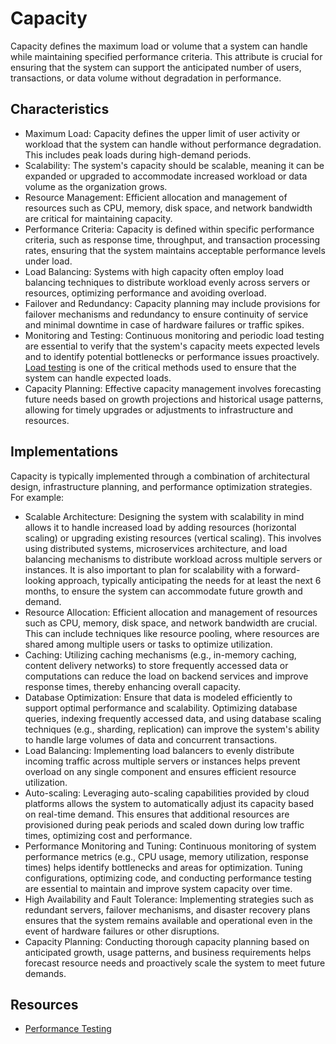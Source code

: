 # Capacity

Capacity defines the maximum load or volume that a system can handle while maintaining specified performance criteria. This attribute is crucial for ensuring that the system can support the anticipated number of users, transactions, or data volume without degradation in performance.

## Characteristics

- Maximum Load: Capacity defines the upper limit of user activity or workload that the system can handle without performance degradation. This includes peak loads during high-demand periods.
- Scalability: The system's capacity should be scalable, meaning it can be expanded or upgraded to accommodate increased workload or data volume as the organization grows.
- Resource Management: Efficient allocation and management of resources such as CPU, memory, disk space, and network bandwidth are critical for maintaining capacity.
- Performance Criteria: Capacity is defined within specific performance criteria, such as response time, throughput, and transaction processing rates, ensuring that the system maintains acceptable performance levels under load.
- Load Balancing: Systems with high capacity often employ load balancing techniques to distribute workload evenly across servers or resources, optimizing performance and avoiding overload.
- Failover and Redundancy: Capacity planning may include provisions for failover mechanisms and redundancy to ensure continuity of service and minimal downtime in case of hardware failures or traffic spikes.
- Monitoring and Testing: Continuous monitoring and periodic load testing are essential to verify that the system's capacity meets expected levels and to identify potential bottlenecks or performance issues proactively. [Load testing](../automated-testing/performance-testing/load-testing.md) is one of the critical methods used to ensure that the system can handle expected loads.
- Capacity Planning: Effective capacity management involves forecasting future needs based on growth projections and historical usage patterns, allowing for timely upgrades or adjustments to infrastructure and resources.

## Implementations

Capacity is typically implemented through a combination of architectural design, infrastructure planning, and performance optimization strategies. For example:

- Scalable Architecture: Designing the system with scalability in mind allows it to handle increased load by adding resources (horizontal scaling) or upgrading existing resources (vertical scaling). This involves using distributed systems, microservices architecture, and load balancing mechanisms to distribute workload across multiple servers or instances. It is also important to plan for scalability with a forward-looking approach, typically anticipating the needs for at least the next 6 months, to ensure the system can accommodate future growth and demand.
- Resource Allocation: Efficient allocation and management of resources such as CPU, memory, disk space, and network bandwidth are crucial. This can include techniques like resource pooling, where resources are shared among multiple users or tasks to optimize utilization.
- Caching: Utilizing caching mechanisms (e.g., in-memory caching, content delivery networks) to store frequently accessed data or computations can reduce the load on backend services and improve response times, thereby enhancing overall capacity.
- Database Optimization: Ensure that data is modeled efficiently to support optimal performance and scalability. Optimizing database queries, indexing frequently accessed data, and using database scaling techniques (e.g., sharding, replication) can improve the system's ability to handle large volumes of data and concurrent transactions.
- Load Balancing: Implementing load balancers to evenly distribute incoming traffic across multiple servers or instances helps prevent overload on any single component and ensures efficient resource utilization.
- Auto-scaling: Leveraging auto-scaling capabilities provided by cloud platforms allows the system to automatically adjust its capacity based on real-time demand. This ensures that additional resources are provisioned during peak periods and scaled down during low traffic times, optimizing cost and performance.
- Performance Monitoring and Tuning: Continuous monitoring of system performance metrics (e.g., CPU usage, memory utilization, response times) helps identify bottlenecks and areas for optimization. Tuning configurations, optimizing code, and conducting performance testing are essential to maintain and improve system capacity over time.
- High Availability and Fault Tolerance: Implementing strategies such as redundant servers, failover mechanisms, and disaster recovery plans ensures that the system remains available and operational even in the event of hardware failures or other disruptions.
- Capacity Planning: Conducting thorough capacity planning based on anticipated growth, usage patterns, and business requirements helps forecast resource needs and proactively scale the system to meet future demands.

## Resources

- [Performance Testing](../automated-testing/performance-testing/README.md)
